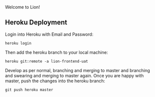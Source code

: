 Welcome to Lion!

## Heroku Deployment

Login into Heroku with Email and Password:

`heroku login`

Then add the heroku branch to your local machine:

`heroku git:remote -a lion-frontend-uat`

Develop as per normal, branching and merging to master and branching and swearing and merging to master again. Once you are happy with master, push the changes into the heroku branch:

`git push heroku master`
